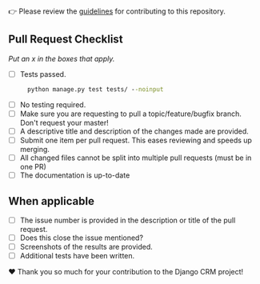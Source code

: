 

👉 Please review the [guidelines](https://github.com/DjangoCRM/django-crm/blob/main/CONTRIBUTING.md) for contributing to this repository.

## Pull Request Checklist

*Put an x in the boxes that apply.*

- [ ] Tests passed.
    ```cmd
      python manage.py test tests/ --noinput
    ```
- [ ] No testing required.
- [ ] Make sure you are requesting to pull a topic/feature/bugfix branch. Don't request your master!
- [ ] A descriptive title and description of the changes made are provided.
- [ ] Submit one item per pull request. This eases reviewing and speeds up merging.
- [ ] All changed files cannot be split into multiple pull requests (must be in one PR)
- [ ] The documentation is up-to-date

## When applicable

- [ ] The issue number is provided in the description or title of the pull request.
- [ ] Does this close the issue mentioned?
- [ ] Screenshots of the results are provided.
- [ ] Additional tests have been written.

❤️ Thank you so much for your contribution to the Django CRM project!
